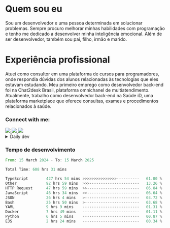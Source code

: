 # Quem sou eu
Sou um desenvolvedor e uma pessoa determinada em solucionar problemas. Sempre procuro melhorar minhas habilidades com programação e tenho me dedicado a desenvolver minha inteligência emocional. Além de ser desenvolvedor, também sou pai, filho, irmão e marido.

# Experiência profissional
Atuei como consultor em uma plataforma de cursos para programadores, onde respondia dúvidas dos alunos relacionadas às tecnologias que eles estavam estudando.
Meu primeiro emprego como desenvolvedor back-end foi na Chat2desk Brasil, plataforma omnichanel de multiatendimento.
Atualmente, trabalho como desenvolvedor back-end na Saúde iD, uma plataforma marketplace que oferece consultas, exames e procedimentos relacionados à saúde.

### Connect with me:
<a href="https://www.linkedin.com/in/theusmoreira" target="_blank" >
<img src="https://img.shields.io/badge/linkedin-%230077B5.svg?&style=for-the-badge&logo=linkedin&logoColor=white ">
</a>
<a href="https://www.instagram.com/matheus.s.moreira/" target="_blank">
<img src="https://img.shields.io/badge/instagram-%23E4405F.svg?&style=for-the-badge&logo=instagram&logoColor=white">
</a>
<a href="mailto:matheussm301@gmail.com"  target="_blank">
<img src="https://img.shields.io/badge/gmail-%23E4405F.svg?&style=for-the-badge&logo=gmail&logoColor=white">
</a>


<details>
  <summary>Daily dev </summary>
<p>
  <a href="https://app.daily.dev/matheussantos"><img src="https://github.com/matheus-santos-moreira/matheus-santos-moreira/blob/master/devcard.svg" width="200" alt="Matheus Santos's Dev Card"/></a>
 </p>
</details>

<h3>Tempo de desenvolvimento</h3>

<!--START_SECTION:waka-->

```rust
From: 15 March 2024 - To: 15 March 2025

Total Time: 608 hrs 31 mins

TypeScript        427 hrs 54 mins >>>>>>>>>>>>>>>----------   61.00 %
Other             92 hrs 59 mins  >>>----------------------   13.26 %
HTTP Request      47 hrs 59 mins  >>-----------------------   06.84 %
JavaScript        46 hrs 34 mins  >>-----------------------   06.64 %
JSON              26 hrs 4 mins   >------------------------   03.72 %
Bash              25 hrs 50 mins  >------------------------   03.68 %
YAML              9 hrs 9 mins    -------------------------   01.31 %
Docker            7 hrs 49 mins   -------------------------   01.11 %
Python            6 hrs 5 mins    -------------------------   00.87 %
EJS               2 hrs 24 mins   -------------------------   00.34 %
```

<!--END_SECTION:waka-->
